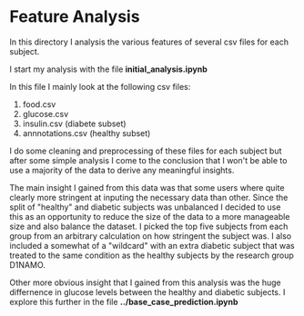# Feature Analysis

In this directory I analysis the various features of several csv files for each subject.

I start my analysis with the file **initial_analysis.ipynb**


In this file I mainly look at the following csv files:

1. food.csv
2. glucose.csv
3. insulin.csv (diabete subset)
4. annnotations.csv (healthy subset)

I do some cleaning and preprocessing of these files for each subject but after some simple analysis I come to the conclusion that I won't be able to use a majority of the data to derive any meaningful insights. 

The main insight I gained from this data was that some users where quite clearly more stringent at inputing the necessary data than other. Since the split of "healthy" and diabetic subjects was unbalanced I decided to use this as an opportunity to reduce the size of the data to a more manageable size and also balance the dataset. I picked the top five subjects from each group from an arbitrary calculation on how stringent the subject was. I also included a somewhat of a "wildcard" with an extra diabetic subject that was treated to the same condition as the healthy subjects by the research group D1NAMO.

Other more obvious insight that I gained from this analysis was the huge differnence in glucose levels between the healthy and diabetic subjects. I explore this further in the file **../base_case_prediction.ipynb**

